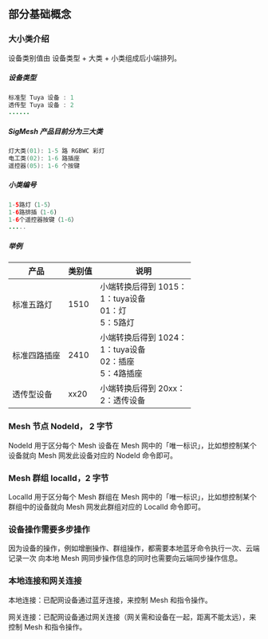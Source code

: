 ## 部分基础概念

### 大小类介绍

设备类别值由 设备类型 + 大类 + 小类组成后小端排列。

#####  设备类型

```java
标准型 Tuya 设备 : 1
透传型 Tuya 设备 : 2
......

```
#####  SigMesh 产品目前分为三大类
```java
灯大类(01): 1-5 路 RGBWC 彩灯
电工类(02): 1-6 路插座
遥控器(05): 1-6 个按键
```
#####  小类编号
```java
1-5路灯（1-5）
1-6路排插（1-6) 
1-6个遥控器按键（1-6）
.....
```

#####  举例

|产品|类别值|说明|
|--|--|--|
|标准五路灯|1510|小端转换后得到 1015：<br>1：tuya设备<br>01：灯<br>5：5路灯|
|标准四路插座|2410|小端转换后得到 1024：<br>1：tuya设备<br>02：插座<br>5：4路插座|
|透传型设备|xx20|小端转换后得到 20xx：<br>2：透传设备|

### Mesh 节点 NodeId， 2 字节

NodeId 用于区分每个 Mesh 设备在 Mesh 网中的「唯一标识」，比如想控制某个设备就向 Mesh 网发此设备对应的 NodeId 命令即可。

### Mesh 群组 localId，2 字节

LocalId 用于区分每个 Mesh 群组在 Mesh 网中的「唯一标识」，比如想控制某个群组中的设备就向 Mesh 网发此群组对应的 LocalId 命令即可。

### 设备操作需要多步操作

因为设备的操作，例如增删操作、群组操作，都需要本地蓝牙命令执行一次、云端记录一次 向本地 Mesh 网同步操作信息的同时也需要向云端同步操作信息。

### 本地连接和网关连接

本地连接：已配网设备通过蓝牙连接，来控制 Mesh 和指令操作。

网关连接：已配网设备通过网关连接（网关需和设备在一起，距离不能太远），来控制 Mesh 和指令操作。
